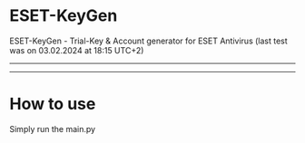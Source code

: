 # ESET-KeyGen
ESET-KeyGen - Trial-Key & Account generator for ESET Antivirus (last test was on 03.02.2024 at 18:15 UTC+2)

---

---

# How to use

Simply run the main.py
